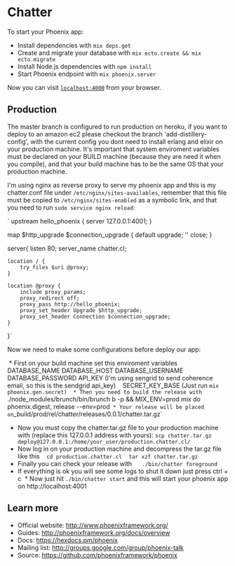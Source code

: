 # Chatter

To start your Phoenix app:

  * Install dependencies with `mix deps.get`
  * Create and migrate your database with `mix ecto.create && mix ecto.migrate`
  * Install Node.js dependencies with `npm install`
  * Start Phoenix endpoint with `mix phoenix.server`

Now you can visit [`localhost:4000`](http://localhost:4000) from your browser.

## Production 

The master branch is configured to run production on heroku, if you want to deploy to an amazon ec2 please checkout the branch 'add-distillery-config', with the current config you dont need to install erlang and elixir on your production machine. It's important that system enviroment variables must be declared on your BUILD machine (because they are need it when you compile), and that your build machine has to be the same OS that your production machine.

I'm using nginx as reverse proxy to serve my phoenix app and this is my chatter.conf file under `/etc/nginx/sites-availables`, remember that this file must be copied to `/etc/nginx/sites-enabled` as a symbolic link, and that you need to run `sudo service nginx reload`:

`  upstream hello_phoenix {
      server 127.0.0.1:4001;
  }

  map $http_upgrade $connection_upgrade {
      default upgrade;
      '' close;
  }

  server{
    listen 80;
    server_name chatter.cl;

    location / {
        try_files $uri @proxy;
    }

    location @proxy {
        include proxy_params;
        proxy_redirect off;
        proxy_pass http://hello_phoenix;
        proxy_set_header Upgrade $http_upgrade;
        proxy_set_header Connection $connection_upgrade;
    }
  }`

Now we need to make some configurations before deploy our app:

  * First on your build machine set this enviroment variables
    DATABASE_NAME
    DATABASE_HOST
    DATABASE_USERNAME
    DATABASE_PASSWORD
    API_KEY (I'm using sengrid to send coherence email, so this is the sendgrid api_key)
    SECRET_KEY_BASE (Just run `mix phoenix.gen.secret)
  * Then you need to build the release with
    `./node_modules/brunch/bin/brunch b -p && MIX_ENV=prod mix do phoenix.digest, release --env=prod`
  * Your release will be placed on `_build/prod/rel/chatter/releases/0.0.1/chatter.tar.gz` 
  * Now you must copy the chatter.tar.gz file to your production machine with (replace this 127.0.0.1 address with yours):
    `scp chatter.tar.gz deploy@127.0.0.1:/home/your_user/production.chatter.cl/`
  *  Now log in on your production machine and decompress the tar.gz file like this
    `cd production.chatter.cl`
    `tar xzf chatter.tar.gz`
  *  Finally you can check your release with
    ` ./bin/chatter foreground`
  * If everything is ok you will see some logs to shut it down just press ctrl + c
  * Now just hit `./bin/chatter start` and this will start your phoenix app on http://localhost:4001
  
## Learn more

  * Official website: http://www.phoenixframework.org/
  * Guides: http://phoenixframework.org/docs/overview
  * Docs: https://hexdocs.pm/phoenix
  * Mailing list: http://groups.google.com/group/phoenix-talk
  * Source: https://github.com/phoenixframework/phoenix
